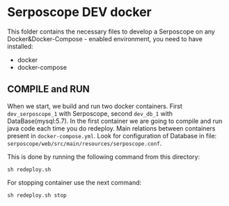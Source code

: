 # Serposcope DEV docker

This folder contains the necessary files to develop a Serposcope on any Docker&Docker-Compose - enabled environment, you need to have installed:
* docker
* docker-compose



## COMPILE and RUN
When we start, we build and run two docker containers. First `dev_serposcope_1` with Serposcope, second `dev_db_1` with DataBase(mysql:5.7). In the first container we are going to compile and run java code each time you do redeploy. Main relations between containers present in `docker-compose.yml`. Look for configuration of Database in file: `serposcope/web/src/main/resources/serposcope.conf`.

This is done by running the following command from this directory:

```sh redeploy.sh``` 

For stopping container use the next command:

```sh redeploy.sh stop```